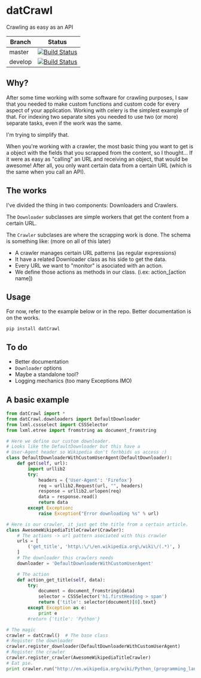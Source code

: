 datCrawl
========
Crawling as easy as an API


Branch | Status
------ | ------
master | [![Build Status](https://api.travis-ci.org/fmartingr/datCrawl.png)](https://travis-ci.org/fmartingr/datCrawl)
develop | [![Build Status](https://api.travis-ci.org/fmartingr/datCrawl.png?branch=develop)](https://travis-ci.org/fmartingr/datCrawl)

## Why?
After some time working with some software for crawling purposes, I saw that you needed to make custom functions and custom code for every aspect of your application. Working with celery is the simplest example of that. For indexing two separate sites you needed to use two (or more) separate tasks, even if the work was the same.

I'm trying to simplify that.

When you're working with a crawler, the most basic thing you want to get is a object with the fields that you scrapped from the content, so I thought... If it were as easy as "calling" an URL and receiving an object, that would be awesome! After all, you only want certain data from a certain URL (which is the same when you call an API).

## The works
I've divided the thing in two components: Downloaders and Crawlers.

The `Downloader` subclasses are simple workers that get the content from a certain URL.

The `Crawler` subclases are where the scrapping work is done. The schema is something like: (more on all of this later)

- A crawler manages certain URL patterns (as regular expressions)
- It have a related Downloader class as his side to get the data.
- Every URL we want to "monitor" is asociated with an action.
- We define those actions as methods in our class. (i.ex: action_[action name])

## Usage

For now, refer to the example below or in the repo. Better documentation is on the works.

```
pip install datCrawl
```

## To do

- Better documentation
- `Downloader` options
- Maybe a standalone tool?
- Logging mechanics (too many Exceptions IMO)

## A basic example

``` python
from datCrawl import *
from datCrawl.downloaders import DefaultDownloader
from lxml.cssselect import CSSSelector
from lxml.etree import fromstring as document_fromstring

# Here we define our custom downloader.
# Looks like the DefaultDownloader but this have a
# User-Agent header so Wikipedia don't forbbids us access :)
class DefaultDownloaderWithCustomUserAgent(DefaultDownloader):
    def get(self, url):
        import urllib2
        try:
            headers = {'User-Agent': 'Firefox'}
            req = urllib2.Request(url, "", headers)
            response = urllib2.urlopen(req)
            data = response.read()
            return data
        except Exception:
            raise Exception("Error downloading %s" % url)

# Here is our crawler, it just get the title from a certain article.
class AwesomeWikipediaTitleCrawler(Crawler):
    # The actions -> url pattern asociated with this crawler
    urls = [
        ('get_title', 'http\:\/\/en.wikipedia.org\/wiki\/(.*)', )
    ]
    # The downloader this crawlers needs
    downloader = 'DefaultDownloaderWithCustomUserAgent'

    # The action
    def action_get_title(self, data):
        try:
            document = document_fromstring(data)
            selector = CSSSelector('h1.firstHeading > span')
            return {'title': selector(document)[0].text}
        except Exception as e:
            print e
        #return {'title': 'Python'}

# The magic
crawler = datCrawl()  # The base class
# Register the downloader
crawler.register_downloader(DefaultDownloaderWithCustomUserAgent)
# Register the crawler
crawler.register_crawler(AwesomeWikipediaTitleCrawler)
# Eat pie.
print crawler.run("http://en.wikipedia.org/wiki/Python_(programming_language)")

```

